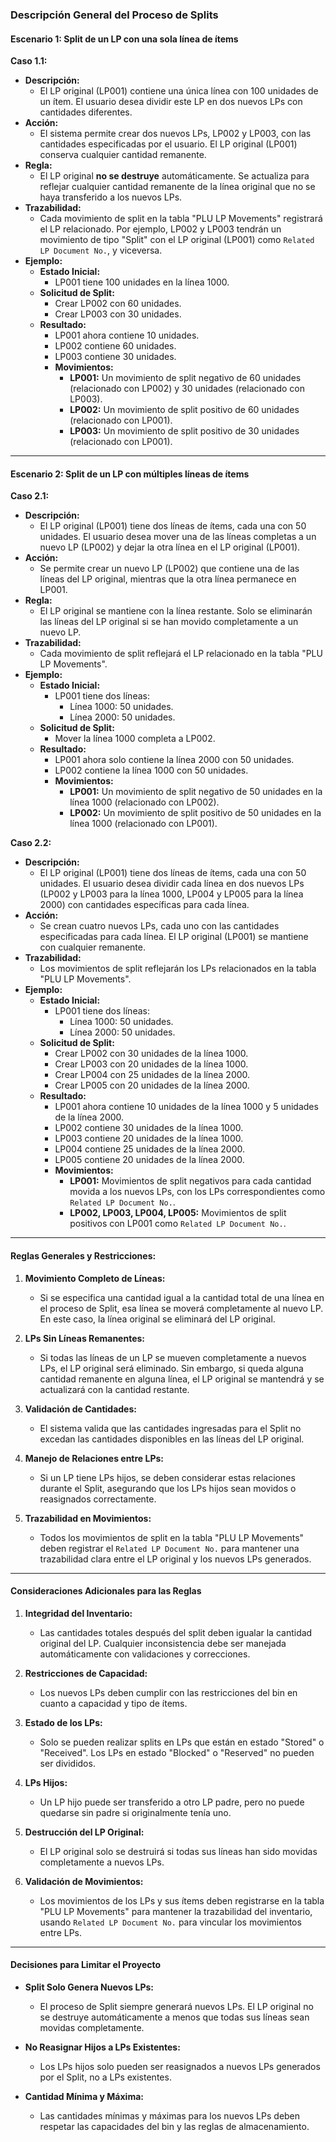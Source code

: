 ### Descripción General del Proceso de Splits

#### Escenario 1: Split de un LP con una sola línea de ítems

**Caso 1.1:**

- **Descripción:**
  - El LP original (LP001) contiene una única línea con 100 unidades de un ítem. El usuario desea dividir este LP en dos nuevos LPs con cantidades diferentes.
- **Acción:**
  - El sistema permite crear dos nuevos LPs, LP002 y LP003, con las cantidades especificadas por el usuario. El LP original (LP001) conserva cualquier cantidad remanente.
- **Regla:**
  - El LP original **no se destruye** automáticamente. Se actualiza para reflejar cualquier cantidad remanente de la línea original que no se haya transferido a los nuevos LPs.
- **Trazabilidad:**
  - Cada movimiento de split en la tabla "PLU LP Movements" registrará el LP relacionado. Por ejemplo, LP002 y LP003 tendrán un movimiento de tipo "Split" con el LP original (LP001) como `Related LP Document No.`, y viceversa.
- **Ejemplo:**
  - **Estado Inicial:**
    - LP001 tiene 100 unidades en la línea 1000.
  - **Solicitud de Split:**
    - Crear LP002 con 60 unidades.
    - Crear LP003 con 30 unidades.
  - **Resultado:**
    - LP001 ahora contiene 10 unidades.
    - LP002 contiene 60 unidades.
    - LP003 contiene 30 unidades.
    - **Movimientos:**
      - **LP001:** Un movimiento de split negativo de 60 unidades (relacionado con LP002) y 30 unidades (relacionado con LP003).
      - **LP002:** Un movimiento de split positivo de 60 unidades (relacionado con LP001).
      - **LP003:** Un movimiento de split positivo de 30 unidades (relacionado con LP001).

---

#### Escenario 2: Split de un LP con múltiples líneas de ítems

**Caso 2.1:**

- **Descripción:**
  - El LP original (LP001) tiene dos líneas de ítems, cada una con 50 unidades. El usuario desea mover una de las líneas completas a un nuevo LP (LP002) y dejar la otra línea en el LP original (LP001).
- **Acción:**
  - Se permite crear un nuevo LP (LP002) que contiene una de las líneas del LP original, mientras que la otra línea permanece en LP001.
- **Regla:**
  - El LP original se mantiene con la línea restante. Solo se eliminarán las líneas del LP original si se han movido completamente a un nuevo LP.
- **Trazabilidad:**
  - Cada movimiento de split reflejará el LP relacionado en la tabla "PLU LP Movements". 
- **Ejemplo:**
  - **Estado Inicial:**
    - LP001 tiene dos líneas:
      - Línea 1000: 50 unidades.
      - Línea 2000: 50 unidades.
  - **Solicitud de Split:**
    - Mover la línea 1000 completa a LP002.
  - **Resultado:**
    - LP001 ahora solo contiene la línea 2000 con 50 unidades.
    - LP002 contiene la línea 1000 con 50 unidades.
    - **Movimientos:**
      - **LP001:** Un movimiento de split negativo de 50 unidades en la línea 1000 (relacionado con LP002).
      - **LP002:** Un movimiento de split positivo de 50 unidades en la línea 1000 (relacionado con LP001).

**Caso 2.2:**

- **Descripción:**
  - El LP original (LP001) tiene dos líneas de ítems, cada una con 50 unidades. El usuario desea dividir cada línea en dos nuevos LPs (LP002 y LP003 para la línea 1000,  LP004 y LP005 para la línea 2000) con cantidades específicas para cada línea.
- **Acción:**
  - Se crean cuatro nuevos LPs, cada uno con las cantidades especificadas para cada línea. El LP original (LP001) se mantiene con cualquier remanente.
- **Trazabilidad:**
  - Los movimientos de split reflejarán los LPs relacionados en la tabla "PLU LP Movements".
- **Ejemplo:**
  - **Estado Inicial:**
    - LP001 tiene dos líneas:
      - Línea 1000: 50 unidades.
      - Línea 2000: 50 unidades.
  - **Solicitud de Split:**
    - Crear LP002 con 30 unidades de la línea 1000.
    - Crear LP003 con 20 unidades de la línea 1000.
    - Crear LP004 con 25 unidades de la línea 2000.
    - Crear LP005 con 20 unidades de la línea 2000.
  - **Resultado:**
    - LP001 ahora contiene 10 unidades de la línea 1000 y 5 unidades de la línea 2000.
    - LP002 contiene 30 unidades de la línea 1000.
    - LP003 contiene 20 unidades de la línea 1000.
    - LP004 contiene 25 unidades de la línea 2000.
    - LP005 contiene 20 unidades de la línea 2000.
    - **Movimientos:**
      - **LP001:** Movimientos de split negativos para cada cantidad movida a los nuevos LPs, con los LPs correspondientes como `Related LP Document No.`.
      - **LP002, LP003, LP004, LP005:** Movimientos de split positivos con LP001 como `Related LP Document No.`.

---

#### Reglas Generales y Restricciones:

1. **Movimiento Completo de Líneas:**
   - Si se especifica una cantidad igual a la cantidad total de una línea en el proceso de Split, esa línea se moverá completamente al nuevo LP. En este caso, la línea original se eliminará del LP original.

2. **LPs Sin Líneas Remanentes:**
   - Si todas las líneas de un LP se mueven completamente a nuevos LPs, el LP original será eliminado. Sin embargo, si queda alguna cantidad remanente en alguna línea, el LP original se mantendrá y se actualizará con la cantidad restante.

3. **Validación de Cantidades:**
   - El sistema valida que las cantidades ingresadas para el Split no excedan las cantidades disponibles en las líneas del LP original.

4. **Manejo de Relaciones entre LPs:**
   - Si un LP tiene LPs hijos, se deben considerar estas relaciones durante el Split, asegurando que los LPs hijos sean movidos o reasignados correctamente.

5. **Trazabilidad en Movimientos:**
   - Todos los movimientos de split en la tabla "PLU LP Movements" deben registrar el `Related LP Document No.` para mantener una trazabilidad clara entre el LP original y los nuevos LPs generados.

---

#### Consideraciones Adicionales para las Reglas

1. **Integridad del Inventario:**
   - Las cantidades totales después del split deben igualar la cantidad original del LP. Cualquier inconsistencia debe ser manejada automáticamente con validaciones y correcciones.

2. **Restricciones de Capacidad:**
   - Los nuevos LPs deben cumplir con las restricciones del bin en cuanto a capacidad y tipo de ítems.

3. **Estado de los LPs:**
   - Solo se pueden realizar splits en LPs que están en estado "Stored" o "Received". Los LPs en estado "Blocked" o "Reserved" no pueden ser divididos.

4. **LPs Hijos:**
   - Un LP hijo puede ser transferido a otro LP padre, pero no puede quedarse sin padre si originalmente tenía uno.

5. **Destrucción del LP Original:**
   - El LP original solo se destruirá si todas sus líneas han sido movidas completamente a nuevos LPs.

6. **Validación de Movimientos:**
   - Los movimientos de los LPs y sus ítems deben registrarse en la tabla "PLU LP Movements" para mantener la trazabilidad del inventario, usando `Related LP Document No.` para vincular los movimientos entre LPs.

---

#### Decisiones para Limitar el Proyecto

- **Split Solo Genera Nuevos LPs:**
  - El proceso de Split siempre generará nuevos LPs. El LP original no se destruye automáticamente a menos que todas sus líneas sean movidas completamente.

- **No Reasignar Hijos a LPs Existentes:**
  - Los LPs hijos solo pueden ser reasignados a nuevos LPs generados por el Split, no a LPs existentes.

- **Cantidad Mínima y Máxima:**
  - Las cantidades mínimas y máximas para los nuevos LPs deben respetar las capacidades del bin y las reglas de almacenamiento.
